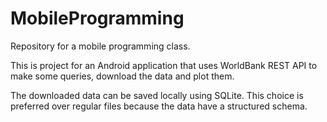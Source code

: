 # MobileProgramming
Repository for a mobile programming class.

This is project for an Android application that uses WorldBank REST API to make some queries, download the data and plot them.

The downloaded data can be saved locally using SQLite. This choice is preferred over regular files because the data have a structured schema.
